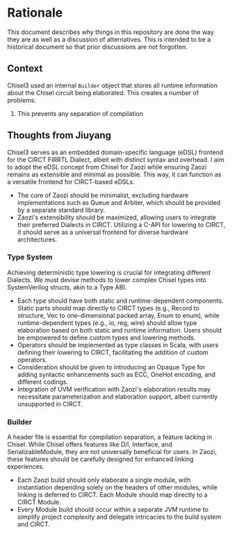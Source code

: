 # Rationale

This document describes why things in this repository are done the way they are as well as a discussion of alternatives.
This is intended to be a historical document so that prior discussions are not forgotten.

## Context

Chisel3 used an internal `Builder` object that stores all runtime information about the Chisel circuit being elaborated.
This creates a number of problems:

1. This prevents any separation of compilation

## Thoughts from Jiuyang
Chisel3 serves as an embedded domain-specific language (eDSL) frontend for the CIRCT FIRRTL Dialect, albeit with distinct syntax and overhead. I aim to adopt the eDSL concept from Chisel for Zaozi while ensuring Zaozi remains as extensible and minimal as possible. This way, it can function as a versatile frontend for CIRCT-based eDSLs.

 - The core of Zaozi should be minimalist, excluding hardware implementations such as Queue and Arbiter, which should be provided by a separate standard library.
 - Zaozi's extensibility should be maximized, allowing users to integrate their preferred Dialects in CIRCT. Utilizing a C-API for lowering to CIRCT, it should serve as a universal frontend for diverse hardware architectures.

### Type System

Achieving deterministic type lowering is crucial for integrating different Dialects. We must devise methods to lower complex Chisel types into SystemVerilog structs, akin to a Type ABI.
 - Each type should have both static and runtime-dependent components. Static parts should map directly to CIRCT types (e.g., Record to structure, Vec to one-dimensional packed array, Enum to enum), while runtime-dependent types (e.g., io, reg, wire) should allow type elaboration based on both static and runtime information. Users should be empowered to define custom types and lowering methods.
 - Operators should be implemented as type classes in Scala, with users defining their lowering to CIRCT, facilitating the addition of custom operators.
 - Consideration should be given to introducing an Opaque Type for adding syntactic enhancements such as ECC, OneHot encoding, and different codings.
 - Integration of UVM verification with Zaozi's elaboration results may necessitate parameterization and elaboration support, albeit currently unsupported in CIRCT.

### Builder

A header file is essential for compilation separation, a feature lacking in Chisel. While Chisel offers features like D/I, Interface, and SerializableModule, they are not universally beneficial for users. In Zaozi, these features should be carefully designed for enhanced linking experiences.
 - Each Zaozi build should only elaborate a single module, with instantiation depending solely on the headers of other modules, while linking is deferred to CIRCT. Each Module should map directly to a CIRCT Module.
 - Every Module build should occur within a separate JVM runtime to simplify project complexity and delegate intricacies to the build system and CIRCT.
